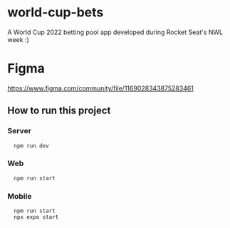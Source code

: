 # world-cup-bets
A World Cup 2022 betting pool app developed during Rocket Seat's NWL week :)

# Figma
https://www.figma.com/community/file/1169028343875283461


## How to run this project
### Server
```
  npm run dev
```

### Web
```
  npm run start
```

### Mobile
```
  npm run start
  npx expo start
```